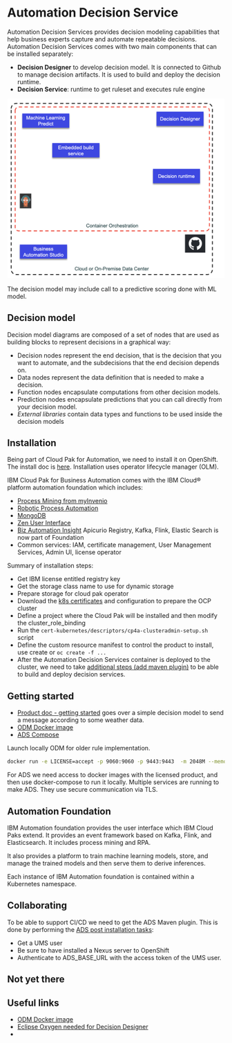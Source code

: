 # Automation Decision Service

Automation Decision Services provides decision modeling capabilities that help business experts capture and automate repeatable decisions. 
Automation Decision Services comes with two main components that can be installed separately:

* **Decision Designer** to develop decision model. It is connected to Github to manage decision artifacts. It is used to build and deploy the decision runtime.
* **Decision Service**: runtime to get ruleset and executes rule engine

![](./images/ads.png)

The decision model may include call to a predictive scoring done with ML model.

## Decision model

Decision model diagrams are composed of a set of nodes that are used as building blocks to represent decisions in a graphical way:

* Decision nodes represent the end decision, that is the decision that you want to automate, and the subdecisions that the end decision depends on.
* Data nodes represent the data definition that is needed to make a decision.
* Function nodes encapsulate computations from other decision models.
* Prediction nodes encapsulate predictions that you can call directly from your decision model.
* *External libraries* contain data types and functions to be used inside the decision models

## Installation

Being part of Cloud Pak for Automation, we need to install it on OpenShift. The install doc is [here](https://www.ibm.com/docs/en/cloud-paks/cp-biz-automation/21.0.x?topic=automation-installing). 
Installation uses operator lifecycle manager (OLM).

IBM Cloud Pak for Business Automation comes with the IBM Cloud® platform automation foundation which includes:

* [Process Mining from myInvenio](https://www.ibm.com/docs/en/cloud-paks/1.0?topic=foundation-process-mining)
* [Robotic Process Automation](https://www.ibm.com/docs/en/cloud-paks/1.0?topic=foundation-robotic-process-automation)
* [MongoDB]()
* [Zen User Interface]()
* [Biz Automation Insight](/techno/bai) Apicurio Registry, Kafka, Flink, Elastic Search is now part of Foundation
* Common services: IAM, certificate management, User Management Services, Admin UI, license operator

Summary of installation steps:

* Get IBM license entitled registry key
* Get the storage class name to use for dynamic storage
* Prepare storage for cloud pak operator
* Download the [k8s certificates](https://www.ibm.com/docs/en/cloud-paks/cp-biz-automation/21.0.x?topic=cluster-setting-up-admin-script)
 and configuration to prepare the OCP cluster
* Define a project where the Cloud Pak will be installed and then modify the cluster_role_binding
* Run the `cert-kubernetes/descriptors/cp4a-clusteradmin-setup.sh` script
* Define the custom resource manifest to control the product to install, use create  or `oc create -f ...`
* After the Automation Decision Services container is deployed to the cluster, 
we need to take [additional steps (add maven plugin)](https://www.ibm.com/docs/en/cloud-paks/cp-biz-automation/21.0.x?topic=tasks-completing-post-deployment-automation-decision-services) to be able to build and deploy decision services.

## Getting started

* [Product doc - getting started](https://www.ibm.com/docs/en/cloud-paks/cp-biz-automation/21.0.x?topic=resources-getting-started-tutorial) goes over a simple decision model to send a message according to some weather data.
* [ODM Docker image](https://hub.docker.com/r/ibmcom/odm)
* [ADS Compose](https://github.ibm.com/dba/ads-compose)

Launch locally ODM for older rule implementation.

```sh
docker run -e LICENSE=accept -p 9060:9060 -p 9443:9443  -m 2048M --memory-reservation 2048M -v $PWD:/config/dbdata/ -e SAMPLE=true ibmcom/odm:8.10
```

For ADS we need access to docker images with the licensed product, and then use docker-compose to run it locally.
Multiple services are running to make ADS. They use secure communication via TLS.

## Automation Foundation

IBM Automation foundation provides the user interface which IBM Cloud Paks extend. It provides an event framework based on Kafka, Flink, and Elasticsearch. 
It includes process mining and RPA.

It also provides a platform to train machine learning models, store, and manage the trained models and then serve them to derive inferences.

Each instance of IBM Automation foundation is contained within a Kubernetes namespace.

## Collaborating

To be able to support CI/CD we need to get the ADS Maven plugin. This is done by performing the [ADS post installation tasks](https://www.ibm.com/docs/en/cloud-paks/cp-biz-automation/21.0.x?topic=tasks-completing-post-deployment-automation-decision-services):

* Get a UMS user
* Be sure to have installed a Nexus server to OpenShift
* Authenticate to ADS_BASE_URL with the access token of the UMS user.

## Not yet there



## Useful links

* [ODM Docker image](https://hub.docker.com/r/ibmcom/odm/)
* [Eclipse Oxygen needed for Decision Designer](http://www.eclipse.org/downloads/packages/release/oxygen/3a)
* []()